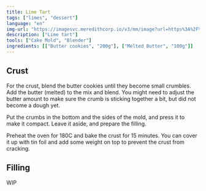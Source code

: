 ```yaml
---
title: Lime Tart
tags: ["limes", "dessert"]
language: "en"
img-url: "https://imagesvc.meredithcorp.io/v3/mm/image?url=https%3A%2F%2Fassets.marthastewart.com%2Fd20%2Fkey_lime_tart_recipe%2Fkey_lime_tart_recipe_horiz.jpg"
description: ["Lime tart"]
tools: ["Cake Mold", "Blender"]
ingredients: [["Butter cookies", "200g"], ["Melted Butter", "100g"]]
---
```


## Crust

For the crust, blend the butter cookies until they become small crumbles. Add the butter (melted) to the mix and blend.
You might need to adjust the butter amount to make sure the crumb is sticking together a bit, but did not become a dough
yet.

Put the crumbs in the bottom and the sides of the mold, and press it to make it compact. Leave it aside, and prepare the
filling.

Preheat the oven for 180C and bake the crust for 15 minutes. You can cover it up with tin foil and add some weight on
top to prevent the crust from cracking.

## Filling

WIP
